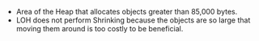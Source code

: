 - Area of the Heap that allocates objects greater than 85,000 bytes.
- LOH does not perform Shrinking because the objects are so large that moving them around is too costly to be beneficial.